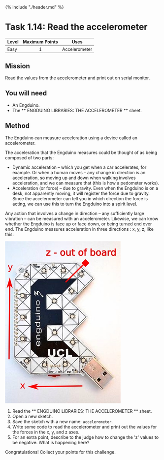 {% include "./header.md" %}


# Task 1.14: Read the accelerometer  

| Level| Maximum Points | Uses |
| ------ |:------:|------|
| Easy | 1  | Accelerometer |

## Mission

Read the values from the accelerometer and print out on serial monitor. 

## You will need
* An Engduino.
* The ** ENGDUINO LIBRARIES: THE ACCELEROMETER ** sheet.

## Method
The Engduino can measure acceleration using a device called an accelerometer. 

The acceleration that the Engduino measures could be thought of as being composed of two parts:
* Dynamic acceleration – which you get when a car accelerates, for example. Or when a human moves – any change in direction is an acceleration, so moving up and down when walking involves acceleration, and we can measure that (this is how a pedometer works).
* Acceleration (or force) – due to gravity. Even when the Engduino is on a desk, not apparently moving, it will register the force due to gravity. Since the accelerometer can tell you in which direction the force is acting, we can use this to turn the Engduino into a spirit level.

Any action that involves a change in direction – any sufficiently large vibration – can be measured with an accelerometer. Likewise, we can know whether the Engduino is face up or face down, or being turned end over end. The Engduino measures acceleration in three directions : x, y, z, like this:

![Engduino showing axes](engduino_with_axes.jpg)
1. Read the ** ENGDUINO LIBRARIES: THE ACCELEROMETER ** sheet.
2. Open a new sketch.
3. Save the sketch with a new name: ```accelerometer```.
4. Write some code to read the accelerometer and print out the values for the forces in the x, y, and z axes.
5. For an extra point, describe to the judge how to change the 'z' values to be negative.  What is happening here?


Congratulations! Collect your points for this challenge.

<!---
{% include "./rae.md" %}
-->
